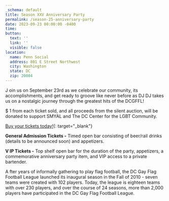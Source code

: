 ```yaml
---
_schema: default
title: Season XXV Anniversary Party
permalink: /season-25-anniversary-party
date: 2023-09-23 00:00:00 -0400
time:
button:
  text: ''
  link: ''
  visible: false
location:
  name: Penn Social
  address: 801 E Street Northwest
  city: Washington
  state: DC
  zip: 20004
---
```

J oin us on September 23rd as we celebrate our community, its accomplishments, and get ready to groove like never before as DJ DJ takes us on a nostalgic journey through the greatest hits of the DCGFFL!

$ 1 from each ticket sold, and all proceeds from the silent auction, will be donated to support SMYAL and The DC Center for the LGBT Community.

[Buy your tickets today!](https://www.eventbrite.com/e/dcgffl-season-xxv-anniversary-party-tickets-611480674157?aff=ebdssbdestsearch){: target="_blank"}

**General Admission Tickets -**&nbsp;Timed open bar consisting of beer/rail drinks (details to be announced soon) and appetizers.

**V IP Tickets -**&nbsp;Top shelf open bar for the duration of the party, appetizers, a commemorative anniversary party item, and VIP access to a private bartender.

A fter years of informally gathering to play flag football, the DC Gay Flag Football League launched its inaugural season in the Fall of 2010 - seven teams were created with 102 players. Today, the league is eighteen teams with over 230 players, and over the course of 24 seasons, more than 2,000 players have participated in the DC Gay Flag Football League.